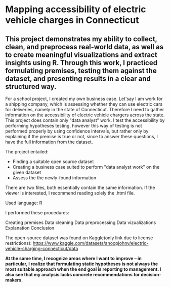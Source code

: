 # Mapping accessibility of electric vehicle charges in Connecticut

## This project demonstrates my ability to collect, clean, and preprocess real-world data, as well as to create meaningful visualizations and extract insights using R. Through this work, I practiced formulating premises, testing them against the dataset, and presenting results in a clear and structured way.

For a school project, I created my own business case. Let'say I am work for a shipping company, which is assessing whether they can use electric cars for deliveries, namely in the state of Connecticut. Therefore I need to gather information on the accessibility of electric vehicle chargers across the state. This project does contain only "data analyst" work.
I test the accessibility by performing hypotheses testing, however this way of testing is not performed properly by using confidence intervals, but rather only by explaining if the premise is true or not, since to answer these questions, I have the full information from the dataset.

The project entailed:

- Finding a suitable open source dataset
- Creating a business case suited to perform "data analyst work" on the given dataset
- Assess the the newly-found information

There are two files, both essentially contain the same information. If the viewer is interested, I recommend reading solely the .html file.

Used language:
R

I performed these procedures:

Creating premises
Data cleaning
Data preprocessing
Data vizualizations
Explanation
Conclusion

The open-source dataset was found on Kaggle)only link due to license restrictions):
https://www.kaggle.com/datasets/anoopjohny/electric-vehicle-charging-connecticut/data

**At the same time, I recognize areas where I want to improve – in particular, I realize that formulating static hypotheses is not always the most suitable approach when the end goal is reporting to management. I also see that my analysis lacks concrete recommendations for decision-makers.**



